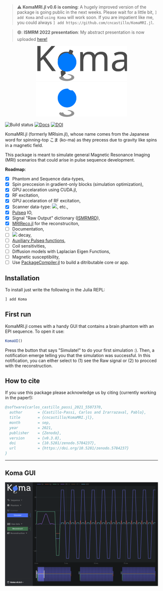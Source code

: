 > :warning: **KomaMRI.jl v0.6 is coming**: A hugely improved version of the package is going public in the next weeks. Please wait for a little bit, `] add Koma` and `using Koma` will work soon. If you are impatient like me, you could always `] add https://github.com/cncastillo/KomaMRI.jl`.

> 🟢: **ISMRM 2022 presentation**: My abstract presentation is now uploaded [here!](https://www.youtube.com/watch?v=tH_XUnoSJK8)

<p align="center">
<img width="300px" src="./src/ui/assets/Logo.svg#gh-light-mode-only"/>
<img width="300px" src="./src/ui/assets/Logo_dark.svg#gh-dark-mode-only"/>
</p>

![Build status](https://github.com/cncastillo/KomaMRI.jl/actions/workflows/ci.yml/badge.svg)
[![Docs](https://img.shields.io/badge/docs-dev-blue.svg)](https://cncastillo.github.io/KomaMRI.jl/) [![DOI](https://zenodo.org/badge/252201289.svg)](https://zenodo.org/badge/latestdoi/252201289)


KomaMRI.jl (formerly MRIsim.jl), whose name comes from the Japanese word for spinning-top こま (ko-ma) as they precess due to gravity like spins in a magnetic field. 

This package is meant to simulate general Magnetic Resonance Imaging (MRI) scenarios that could arise in pulse sequence development. 

**Roadmap**:
 - [x] Phantom and Sequence data-types,
 - [x] Spin preccesion in gradient-only blocks (simulation optimization),
 - [x] GPU accelaration using CUDA.jl,
 - [x] RF excitation,
 - [x] GPU accelaration of RF excitation,
 - [x] Scanner data-type: <img src="https://latex.codecogs.com/gif.latex?B_0,\,B_1,\,G_{\max},\,S_{\max}">, etc.,
 - [x] [Pulseq](https://github.com/imr-framework/pypulseq) IO,
 - [x] Signal "Raw Output" dictionary ([ISMRMRD](https://ismrmrd.github.io/)),
 - [x] [MRIReco.jl](https://magneticresonanceimaging.github.io/MRIReco.jl/latest/) for the reconstruciton,
 - [ ] Documentation,
 - [ ] <img src="https://latex.codecogs.com/gif.latex?T_{2}^{*}"> decay,
 - [ ] [Auxiliary Pulseq functions](https://github.com/imr-framework/pypulseq/tree/master/pypulseq),
 - [ ] Coil sensitivities,
 - [ ] Diffusion models with Laplacian Eigen Functions,
 - [ ] Magnetic susceptibility,
 - [ ] Use [PackageCompiler.jl](https://julialang.github.io/PackageCompiler.jl/dev/apps.html) to build a ditributable core or app.

## Installation
To install just write the following in the Julia REPL:

```julia
] add Koma
```
## First run
KomaMRI.jl comes with a handy GUI that contains a brain phantom with an EPI sequence. To open it use:

```julia
KomaUI()
```
Press the button that says "Simulate!" to do your first simulation :). Then, a notification emerge telling you that the simulation was successful. In this notification, you can either select to (1) see the Raw signal or (2) to procced with the reconstruction.

## How to cite
If you use this package please acknowledge us by citing (currently working in the paper!):

```bibtex
@software{carlos_castillo_passi_2021_5507370,
  author       = {Castillo-Passi, Carlos and Irarrazaval, Pablo},
  title        = {cncastillo/KomaMRI.jl},
  month        = sep,
  year         = 2021,
  publisher    = {Zenodo},
  version      = {v0.3.8},
  doi          = {10.5281/zenodo.5784237},
  url          = {https://doi.org/10.5281/zenodo.5784237}
}
```

---

## Koma GUI

![Koma](others/GUI.png)
